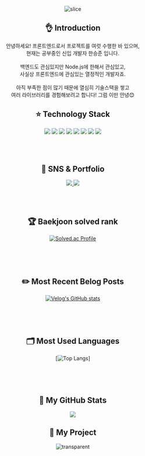 <div align=center>

![slice](https://capsule-render.vercel.app/api?type=slice&color=auto&height=200&text=Hello%20World&fontAlign=70&rotate=13&fontAlignY=25&desc=I'm%20FrontEnd%20Developer&descAlign=70.&descAlignY=44)

</div>

<div align=center>
<h2>👌 Introduction</h2>
안녕하세요! 프론트엔드로서 프로젝트를 여럿 수행한 바 있으며,<br>
현재는 공부중인 신입 개발자 한승준 입니다.<br><br>
백엔드도 관심있지만 Node.js에 한해서 관심있고,<br>
사실상 프론트엔드에 관심있는 열정적인 개발자죠.<br><br>
아직 부족한 점이 많기 때문에 열심히 기술스택을 쌓고<br>
여러 라이브러리를 경험해보려고 합니다! 그럼 이만 안녕😊<br>
</div>

<div align=center>
<h2>⭐ Technology Stack </h2>
<img src="https://img.shields.io/badge/JavaScript-F7DF1E?style=flat&logo=JavaScript&logoColor=white" />
<img src="https://img.shields.io/badge/React-61DAFB?style=flat&logo=React&logoColor=white" />
<img src="https://img.shields.io/badge/Vue.js-4FC08D?style=flat&logo=Vue.js&logoColor=white" />
<img src="https://img.shields.io/badge/CSS3-1572B6?style=flat&logo=CSS3&logoColor=white" />
<img src="https://img.shields.io/badge/HTML5-E34F26?style=flat&logo=HTML5&logoColor=white" />
<img src="https://img.shields.io/badge/Bootstrap-7952B3?style=flat&logo=Bootstrap&logoColor=white" />
<img src="https://img.shields.io/badge/Sass-CC6699?style=flat&logo=Sass&logoColor=white" />
<img src="https://img.shields.io/badge/Python-3776AB?style=flat&logo=Python&logoColor=white" />
</div>

<br>
<br>
<br>

<div align=center>
<h2>🎨 SNS & Portfolio</h2>
<a href="https://www.instagram.com/just_chimii/">
<img src="https://img.shields.io/badge/Instagram-A100FF?style=flat&logo=Instagram&logoColor=white" />
</a>
<a href="https://velog.io/@hanseungjune">
<img src="https://img.shields.io/badge/Velog-4EE3C2?style=flat&logo=Velog&logoColor=white" />
</a>
</div>  

<br>
<br>
<br>

<div align=center>
<h2>🏆 Baekjoon solved rank</h2>

[![Solved.ac Profile](http://mazassumnida.wtf/api/generate_badge?boj=hanseungjune)](https://solved.ac/hanseungjune)<br/>

</div>

<br>
<br>
<br>

<div align=center>

<h2>✏️ Most Recent Belog Posts</h2>

[![Velog's GitHub stats](https://velog-readme-stats.vercel.app/api?name=hanseungjune)](https://velog.io/@hanseungjune/DAY10-2%EA%B0%9C%EB%B0%9C%EC%9D%BC%EC%A7%80-float-z-index)

</div>

<br>
<br>
<br>

<div align="center">

<h2>🗂️ Most Used Languages</h2>

[![Top Langs](https://github-readme-stats.vercel.app/api/top-langs/?username=hanseungjune&layout=compact)]

<br>
<br>
<br>	
	
<h2>💯 My GitHub Stats</h2>

<img src="https://github-readme-stats.vercel.app/api?username=hanseungjune&show_icons=true">

</div>

<div align="center">

<h2>💯 My Project</h2>

</div>
	
<div align="center">
	
![transparent](https://capsule-render.vercel.app/api?type=transparent&fontColor=703ee5&text=I'm%20FrontEnd%20Developer&height=150&fontSize=60&desc=hanseungjune&descAlignY=75&descAlign=60)
	
</div>
